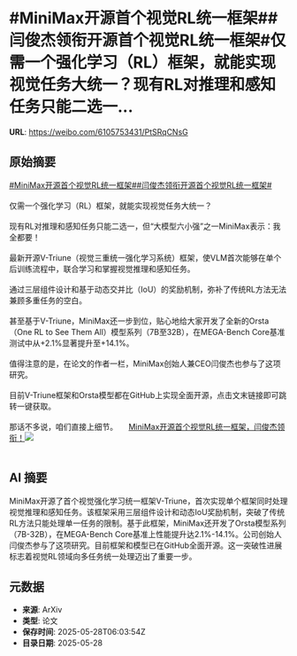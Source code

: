 # #MiniMax开源首个视觉RL统一框架##闫俊杰领衔开源首个视觉RL统一框架#仅需一个强化学习（RL）框架，就能实现视觉任务大统一？现有RL对推理和感知任务只能二选一...

**URL**: https://weibo.com/6105753431/PtSRqCNsG

## 原始摘要

<a href="https://m.weibo.cn/search?containerid=231522type%3D1%26t%3D10%26q%3D%23MiniMax%E5%BC%80%E6%BA%90%E9%A6%96%E4%B8%AA%E8%A7%86%E8%A7%89RL%E7%BB%9F%E4%B8%80%E6%A1%86%E6%9E%B6%23&amp;extparam=%23MiniMax%E5%BC%80%E6%BA%90%E9%A6%96%E4%B8%AA%E8%A7%86%E8%A7%89RL%E7%BB%9F%E4%B8%80%E6%A1%86%E6%9E%B6%23" data-hide=""><span class="surl-text">#MiniMax开源首个视觉RL统一框架#</span></a><a href="https://m.weibo.cn/search?containerid=231522type%3D1%26t%3D10%26q%3D%23%E9%97%AB%E4%BF%8A%E6%9D%B0%E9%A2%86%E8%A1%94%E5%BC%80%E6%BA%90%E9%A6%96%E4%B8%AA%E8%A7%86%E8%A7%89RL%E7%BB%9F%E4%B8%80%E6%A1%86%E6%9E%B6%23&amp;extparam=%23%E9%97%AB%E4%BF%8A%E6%9D%B0%E9%A2%86%E8%A1%94%E5%BC%80%E6%BA%90%E9%A6%96%E4%B8%AA%E8%A7%86%E8%A7%89RL%E7%BB%9F%E4%B8%80%E6%A1%86%E6%9E%B6%23" data-hide=""><span class="surl-text">#闫俊杰领衔开源首个视觉RL统一框架#</span></a><br><br>仅需一个强化学习（RL）框架，就能实现视觉任务大统一？<br><br>现有RL对推理和感知任务只能二选一，但“大模型六小强”之一MiniMax表示：我全都要！<br><br>最新开源V-Triune（视觉三重统一强化学习系统）框架，使VLM首次能够在单个后训练流程中，联合学习和掌握视觉推理和感知任务。<br><br>通过三层组件设计和基于动态交并比（IoU）的奖励机制，弥补了传统RL方法无法兼顾多重任务的空白。<br><br>甚至基于V-Triune，MiniMax还一步到位，贴心地给大家开发了全新的Orsta（One RL to See Them All）模型系列（7B至32B），在MEGA-Bench Core基准测试中从+2.1%显著提升至+14.1%。<br><br>值得注意的是，在论文的作者一栏，MiniMax创始人兼CEO闫俊杰也参与了这项研究。<br><br>目前V-Triune框架和Orsta模型都在GitHub上实现全面开源，点击文末链接即可跳转一键获取。<br><br>那话不多说，咱们直接上细节。 <a href="https://weibo.com/ttarticle/p/show?id=2309405171224010686476" data-hide=""><span class="url-icon"><img style="width: 1rem;height: 1rem" src="https://h5.sinaimg.cn/upload/2015/09/25/3/timeline_card_small_article_default.png" referrerpolicy="no-referrer"></span><span class="surl-text">MiniMax开源首个视觉RL统一框架，闫俊杰领衔！</span></a><img style="" src="https://tvax1.sinaimg.cn/large/006Fd7o3gy1i1uzz5owiij30fs08wmxn.jpg" referrerpolicy="no-referrer"><br><br>

## AI 摘要

MiniMax开源了首个视觉强化学习统一框架V-Triune，首次实现单个框架同时处理视觉推理和感知任务。该框架采用三层组件设计和动态IoU奖励机制，突破了传统RL方法只能处理单一任务的限制。基于此框架，MiniMax还开发了Orsta模型系列（7B-32B），在MEGA-Bench Core基准上性能提升达2.1%-14.1%。公司创始人闫俊杰参与了这项研究。目前框架和模型已在GitHub全面开源。这一突破性进展标志着视觉RL领域向多任务统一处理迈出了重要一步。

## 元数据

- **来源**: ArXiv
- **类型**: 论文
- **保存时间**: 2025-05-28T06:03:54Z
- **目录日期**: 2025-05-28
